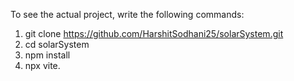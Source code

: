 To see the actual project, write the following commands:
1.  git clone https://github.com/HarshitSodhani25/solarSystem.git
2.  cd solarSystem
3.  npm install
4.  npx vite.

